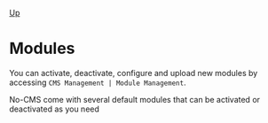 [Up](../tutorial.md)

Modules
=======
You can activate, deactivate, configure and upload new modules by accessing `CMS Management | Module Management`.

No-CMS come with several default modules that can be activated or deactivated as you need
